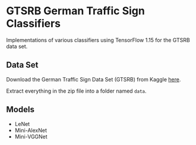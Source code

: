 # GTSRB German Traffic Sign Classifiers

Implementations of various classifiers using TensorFlow 1.15 for the GTSRB data set.

## Data Set

Download the German Traffic Sign Data Set (GTSRB) from Kaggle [here](https://www.kaggle.com/meowmeowmeowmeowmeow/gtsrb-german-traffic-sign).

Extract everything in the zip file into a folder named `data`. 

## Models

- LeNet
- Mini-AlexNet
- Mini-VGGNet 
